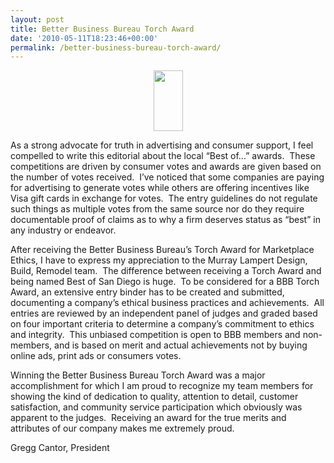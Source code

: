 ```yaml
---
layout: post
title: Better Business Bureau Torch Award
date: '2010-05-11T18:23:46+00:00'
permalink: /better-business-bureau-torch-award/
---
```

<p style="text-align: center;"><a href="http://murraylampert.com/wp-content/uploads/2010/05/TA2008-WINBUG-copy5.jpg"><img class="aligncenter size-medium wp-image-239" title="TA2008 WINBUG copy" src="http://murraylampert.com/wp-content/uploads/2010/05/TA2008-WINBUG-copy5-172x300.jpg" alt="" width="47" height="97" /></a><a href="http://murraylampert.com/wp-content/uploads/2010/05/TA2008-WINBUG-copy4.jpg"></a></p>
As a strong advocate for truth in advertising and consumer support, I feel compelled to write this editorial about<a href="http://murraylampert.com/wp-content/uploads/2010/05/TA2008-WINBUG-copy3.jpg"></a> the local “Best of...” awards.  These competitions are driven by consumer votes and awards are given based on the number of votes received.  I’ve noticed that some companies are paying for advertising to generate votes while others are offering incentives like Visa gift cards in exchange for votes.  The entry guidelines do not regulate such things as multiple votes from the same source nor do they require documentable proof of claims as to why a firm deserves status as “best” in any industry or endeavor.

After receiving the Better Business Bureau’s Torch Award for Marketplace Ethics, I have to express my appreciation to the Murray Lampert Design, Build, Remodel team.  The difference between receiving a Torch Award and being named Best of San Diego is huge.  To be considered for a BBB Torch Award, an extensive entry binder has to be created and submitted, documenting a company’s ethical business practices and achievements.  All entries are reviewed by an independent panel of judges and graded based on four important criteria to determine a company’s commitment to ethics and integrity.  This unbiased competition is open to BBB members and non-members, and is based on merit and actual achievements not by buying online ads, print ads or consumers votes.

Winning the Better Business Bureau Torch Award was a major accomplishment for which I am proud to recognize my team members for showing the kind of dedication to quality, attention to detail, customer satisfaction, and community service participation which obviously was apparent to the judges.  Receiving an award for the true merits and attributes of our company makes me extremely proud.

Gregg Cantor, President
